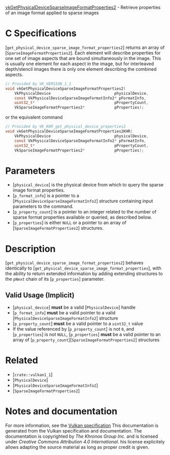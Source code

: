 [vkGetPhysicalDeviceSparseImageFormatProperties2](https://www.khronos.org/registry/vulkan/specs/1.3-extensions/man/html/vkGetPhysicalDeviceSparseImageFormatProperties2.html) - Retrieve properties of an image format applied to sparse images

# C Specifications
[`get_physical_device_sparse_image_format_properties2`] returns an array of
[`SparseImageFormatProperties2`].
Each element will describe properties for one set of image aspects that are
bound simultaneously in the image.
This is usually one element for each aspect in the image, but for
interleaved depth/stencil images there is only one element describing the
combined aspects.
```c
// Provided by VK_VERSION_1_1
void vkGetPhysicalDeviceSparseImageFormatProperties2(
    VkPhysicalDevice                            physicalDevice,
    const VkPhysicalDeviceSparseImageFormatInfo2* pFormatInfo,
    uint32_t*                                   pPropertyCount,
    VkSparseImageFormatProperties2*             pProperties);
```
or the equivalent command
```c
// Provided by VK_KHR_get_physical_device_properties2
void vkGetPhysicalDeviceSparseImageFormatProperties2KHR(
    VkPhysicalDevice                            physicalDevice,
    const VkPhysicalDeviceSparseImageFormatInfo2* pFormatInfo,
    uint32_t*                                   pPropertyCount,
    VkSparseImageFormatProperties2*             pProperties);
```

# Parameters
- [`physical_device`] is the physical device from which to query the sparse image format properties.
- [`p_format_info`] is a pointer to a [`PhysicalDeviceSparseImageFormatInfo2`] structure containing input parameters to the command.
- [`p_property_count`] is a pointer to an integer related to the number of sparse format properties available or queried, as described below.
- [`p_properties`] is either `NULL` or a pointer to an array of [`SparseImageFormatProperties2`] structures.

# Description
[`get_physical_device_sparse_image_format_properties2`] behaves identically to
[`get_physical_device_sparse_image_format_properties`], with the ability to
return extended information by adding extending structures to the
`pNext` chain of its [`p_properties`] parameter.
## Valid Usage (Implicit)
-  [`physical_device`] **must**  be a valid [`PhysicalDevice`] handle
-  [`p_format_info`] **must**  be a valid pointer to a valid [`PhysicalDeviceSparseImageFormatInfo2`] structure
-  [`p_property_count`] **must**  be a valid pointer to a `uint32_t` value
-    If the value referenced by [`p_property_count`] is not `0`, and [`p_properties`] is not `NULL`, [`p_properties`] **must**  be a valid pointer to an array of [`p_property_count`][`SparseImageFormatProperties2`] structures

# Related
- [`crate::vulkan1_1`]
- [`PhysicalDevice`]
- [`PhysicalDeviceSparseImageFormatInfo2`]
- [`SparseImageFormatProperties2`]

# Notes and documentation
For more information, see the [Vulkan specification](https://www.khronos.org/registry/vulkan/specs/1.3-extensions/html/vkspec.html)
This documentation is generated from the Vulkan specification and documentation.
The documentation is copyrighted by *The Khronos Group Inc.* and is licensed under *Creative Commons Attribution 4.0 International*.
his license explicitely allows adapting the source material as long as proper credit is given.
        